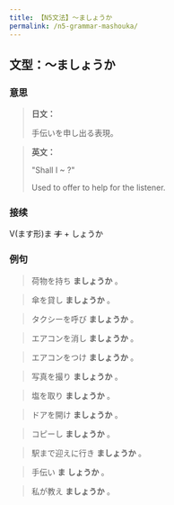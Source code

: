 ```yaml
---
title: 【N5文法】〜ましょうか
permalink: /n5-grammar-mashouka/
---
```


## 文型：〜ましょうか

### 意思

> **日文：**
> 
> 手伝いを申し出る表現。


> **英文：**
> 
> "Shall I ~ ?"
> 
> Used to offer to help for the listener.


### 接续

V(ます形)ま ~~す~~ \+ しょうか

### 例句

> 荷物を持ち **ましょうか** 。

> 傘を貸し **ましょうか** 。

> タクシーを呼び **ましょうか** 。

> エアコンを消し **ましょうか** 。

> エアコンをつけ **ましょうか** 。

> 写真を撮り **ましょうか** 。

> 塩を取り **ましょうか** 。

> ドアを開け **ましょうか** 。

> コピーし **ましょうか** 。

> 駅まで迎えに行き **ましょうか** 。

> 手伝い **ま** **しょうか** 。

> 私が教え **ましょうか** 。
